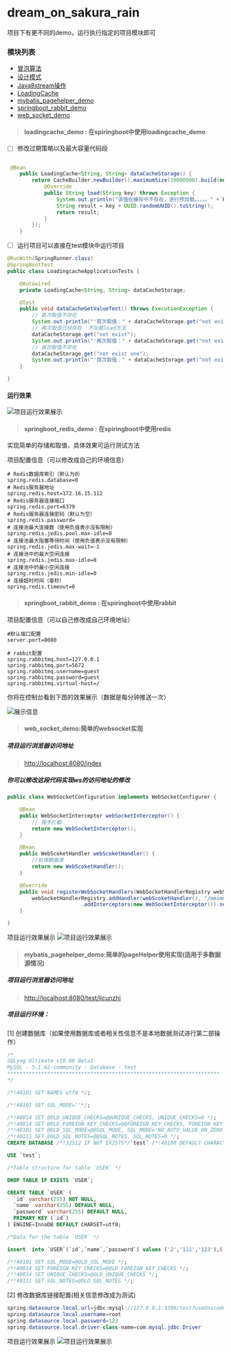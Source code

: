 # dream_on_sakura_rain
项目下有更不同的demo，运行执行指定的项目模块即可

### 模块列表
- [冒泡算法](https://github.com/licunzhi/dream_on_sakura_rain/tree/master/bubble_sorting_demo)
- [设计模式](https://github.com/licunzhi/dream_on_sakura_rain/tree/master/java_design_model_demo)
- [Java8stream操作](https://github.com/licunzhi/dream_on_sakura_rain/tree/master/java_stream_demo)
- [LoadingCache](https://github.com/licunzhi/dream_on_sakura_rain/tree/master/loadingcache_demo)
- [mybatis_pagehelper_demo](https://github.com/licunzhi/dream_on_sakura_rain/tree/master/mybatis_pagehelper_demo)
- [springboot_rabbit_demo](https://github.com/licunzhi/dream_on_sakura_rain/tree/master/springboot_rabbit_demo)
- [web_socket_demo](https://github.com/licunzhi/dream_on_sakura_rain/tree/master/web_socket_demo)

> #### loadingcache_demo : 在spiringboot中使用loadingcache_demo


- [ ] 修改过期策略以及最大容量代码段

```java

 @Bean
    public LoadingCache<String, String> dataCacheStorage() {
        return CacheBuilder.newBuilder().maximumSize(30000000).build(new CacheLoader<String, String>() {
            @Override
            public String load(String key) throws Exception {
                System.out.println("该值在缓存中不存在，进行预加载。。。。。" + key);
                String result = key + UUID.randomUUID().toString();
                return result;
            }
        });
    }
```

- [ ] 运行项目可以直接在test模块中运行项目
```java
@RunWith(SpringRunner.class)
@SpringBootTest
public class LoadingcacheApplicationTests {

	@Autowired
	private LoadingCache<String, String> dataCacheStorage;

	@Test
	public void dataCacheGetValueTest() throws ExecutionException {
		// 首次取值不存在
		System.out.println("'首次取值：" + dataCacheStorage.get("not exist"));
		// 再次取值已经存在  不加载load方法
		dataCacheStorage.get("not exist");
		System.out.println("'再次取值：" + dataCacheStorage.get("not exist"));
		// 首次取值不存在
		dataCacheStorage.get("not exist one");
		System.out.println("'首次取值：" + dataCacheStorage.get("not exist one"));
	}

}

```

#### 运行效果
![项目运行效果展示](https://github.com/licunzhi/dream_on_sakura_rain/blob/master/loadingcache_demo/images/result.png)

> #### springboot_redis_demo : 在spiringboot中使用redis

实现简单的存储和取值，具体效果可运行测试方法

项目配置信息（可以修改成自己的环境信息）
```properties
# Redis数据库索引（默认为0）
spring.redis.database=0
# Redis服务器地址
spring.redis.host=172.16.15.112
# Redis服务器连接端口
spring.redis.port=6379
# Redis服务器连接密码（默认为空）
spring.redis.password=
# 连接池最大连接数（使用负值表示没有限制）
spring.redis.jedis.pool.max-idle=8
# 连接池最大阻塞等待时间（使用负值表示没有限制）
spring.redis.jedis.max-wait=-1
# 连接池中的最大空闲连接
spring.redis.jedis.max-idle=8
# 连接池中的最小空闲连接
spring.redis.jedis.min-idle=0
# 连接超时时间（毫秒）
spring.redis.timeout=0
```

> #### springboot_rabbit_demo : 在spiringboot中使用rabbit

项目配置信息（可以自己修改成自己环境地址）
```properties
#默认端口配置
server.port=8080

# rabbit配置
spring.rabbitmq.host=127.0.0.1
spring.rabbitmq.port=5672
spring.rabbitmq.username=guest
spring.rabbitmq.password=guest
spring.rabbitmq.virtual-host=/
```

你将在控制台看到下图的效果展示（数据是每分钟推送一次）

![展示信息](https://github.com/licunzhi/dream_on_sakura_rain/blob/master/springboot_rabbit_demo/images/result.png)

> #### web_socket_demo:简单的websocket实现

#####  项目运行浏览器访问地址
> [http://localhost:8080/index](http://127.0.0.1:8080/index)

##### 你可以修改这段代码实现ws的访问地址的修改
```java
public class WebSocketConfiguration implements WebSocketConfigurer {

    @Bean
    public WebSocketInterceptor webSocketInterceptor() {
        // 握手拦截
        return new WebSocketInterceptor();
    }

    @Bean
    public WebScoketHandler webScoketHandler() {
        //处理数据类
        return new WebScoketHandler();
    }

    @Override
    public void registerWebSocketHandlers(WebSocketHandlerRegistry webSocketHandlerRegistry) {
        webSocketHandlerRegistry.addHandler(webScoketHandler(), "/meimei/websocket")
                        .addInterceptors(new WebSocketInterceptor()).setAllowedOrigins("*");
    }

}
```

项目运行效果展示
![项目运行效果展示](https://github.com/licunzhi/dream_on_sakura_rain/blob/master/web_socket_demo/images/result.png)



> #### mybatis_pagehelper_demo:简单的pageHelper使用实现(适用于多数据源情况)

#####  项目运行浏览器访问地址
> [http://localhost:8080/test/licunzhi](http://127.0.0.1:8080/test/licunzhi)

##### 项目运行环境：

[1] 创建数据库（如果使用数据库或者相关性信息不是本地数据测试进行第二部操作）
```sql
/*
SQLyog Ultimate v10.00 Beta1
MySQL - 5.1.62-community : Database - test
*********************************************************************
*/

/*!40101 SET NAMES utf8 */;

/*!40101 SET SQL_MODE=''*/;

/*!40014 SET @OLD_UNIQUE_CHECKS=@@UNIQUE_CHECKS, UNIQUE_CHECKS=0 */;
/*!40014 SET @OLD_FOREIGN_KEY_CHECKS=@@FOREIGN_KEY_CHECKS, FOREIGN_KEY_CHECKS=0 */;
/*!40101 SET @OLD_SQL_MODE=@@SQL_MODE, SQL_MODE='NO_AUTO_VALUE_ON_ZERO' */;
/*!40111 SET @OLD_SQL_NOTES=@@SQL_NOTES, SQL_NOTES=0 */;
CREATE DATABASE /*!32312 IF NOT EXISTS*/`test` /*!40100 DEFAULT CHARACTER SET latin1 */;

USE `test`;

/*Table structure for table `USER` */

DROP TABLE IF EXISTS `USER`;

CREATE TABLE `USER` (
  `id` varchar(255) NOT NULL,
  `name` varchar(255) DEFAULT NULL,
  `password` varchar(255) DEFAULT NULL,
  PRIMARY KEY (`id`)
) ENGINE=InnoDB DEFAULT CHARSET=utf8;

/*Data for the table `USER` */

insert  into `USER`(`id`,`name`,`password`) values ('2','111','123'),('3','222','123'),('4','333','123'),('5','444','456'),('6','55','466');

/*!40101 SET SQL_MODE=@OLD_SQL_MODE */;
/*!40014 SET FOREIGN_KEY_CHECKS=@OLD_FOREIGN_KEY_CHECKS */;
/*!40014 SET UNIQUE_CHECKS=@OLD_UNIQUE_CHECKS */;
/*!40111 SET SQL_NOTES=@OLD_SQL_NOTES */;

```
[2] 修改数据库链接配置(相关信息修改成为测试)
```java
spring.datasource.local.url=jdbc:mysql://127.0.0.1:3306/test?useUnicode=true&characterEncoding=utf-8
spring.datasource.local.username=root
spring.datasource.local.password=123
spring.datasource.local.driver-class-name=com.mysql.jdbc.Driver
```


项目运行效果展示
![项目运行效果展示](https://github.com/licunzhi/dream_on_sakura_rain/blob/master/mybatis_pagehelper_demo/images/result.png)

